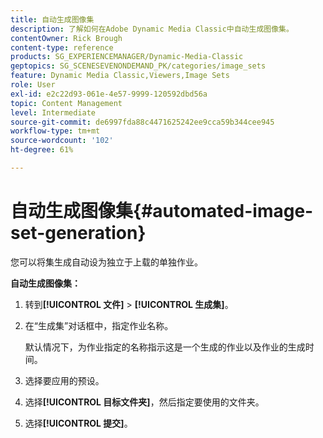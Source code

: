 ```yaml
---
title: 自动生成图像集
description: 了解如何在Adobe Dynamic Media Classic中自动生成图像集。
contentOwner: Rick Brough
content-type: reference
products: SG_EXPERIENCEMANAGER/Dynamic-Media-Classic
geptopics: SG_SCENESEVENONDEMAND_PK/categories/image_sets
feature: Dynamic Media Classic,Viewers,Image Sets
role: User
exl-id: e2c22d93-061e-4e57-9999-120592dbd56a
topic: Content Management
level: Intermediate
source-git-commit: de6997fda88c4471625242ee9cca59b344cee945
workflow-type: tm+mt
source-wordcount: '102'
ht-degree: 61%

---
```


# 自动生成图像集{#automated-image-set-generation}

<!-- 

Comment Type: remark
Last Modified By: 
Last Modified Date: 

<p>New for 6.5</p>

 -->

您可以将集生成自动设为独立于上载的单独作业。

**自动生成图像集：**

1. 转到&#x200B;**[!UICONTROL 文件]** > **[!UICONTROL 生成集]**。
1. 在“生成集”对话框中，指定作业名称。

   默认情况下，为作业指定的名称指示这是一个生成的作业以及作业的生成时间。

1. 选择要应用的预设。
1. 选择&#x200B;**[!UICONTROL 目标文件夹]**，然后指定要使用的文件夹。
1. 选择&#x200B;**[!UICONTROL 提交]**。
